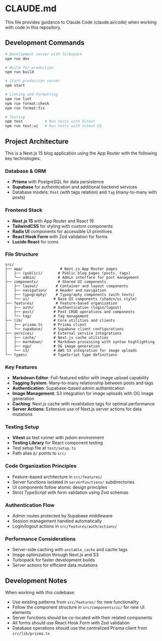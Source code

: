 # CLAUDE.md

This file provides guidance to Claude Code (claude.ai/code) when working with code in this repository.

## Development Commands

```bash
# Development server with Turbopack
npm run dev

# Build for production
npm run build

# Start production server
npm start

# Linting and formatting
npm run lint
npm run format:check
npm run format:fix

# Testing
npm test          # Run tests with Vitest
npm run test:ui   # Run tests with Vitest UI
```

## Project Architecture

This is a Next.js 15 blog application using the App Router with the following key technologies:

### Database & ORM
- **Prisma** with PostgreSQL for data persistence
- **Supabase** for authentication and additional backend services
- Database models: `Post` (with tags relation) and `Tag` (many-to-many with posts)

### Frontend Stack
- **Next.js 15** with App Router and React 19
- **TailwindCSS** for styling with custom components
- **Radix UI** components for accessible UI primitives
- **React Hook Form** with Zod validation for forms
- **Lucide React** for icons

### File Structure
```
src/
├── app/                 # Next.js App Router pages
│   ├── (public)/       # Public blog pages (posts, tags)
│   └── admin/          # Admin interface for post management
├── components/         # Shared UI components
│   ├── layout/        # Container and layout components
│   ├── navigation/    # Header and navigation
│   ├── typography/    # Typography components (with tests)
│   └── ui/           # Base UI components (shadcn/ui style)
├── features/          # Feature-based organization
│   ├── auth/         # Authentication (login/logout)
│   ├── post/         # Post CRUD operations and components
│   └── tag/          # Tag management
├── lib/              # Core utilities and clients
│   ├── prisma.ts     # Prisma client
│   └── supabase/     # Supabase client configurations
├── services/         # External service integrations
│   ├── cache/        # Next.js cache utilities
│   ├── markdown/     # Markdown processing with syntax highlighting
│   ├── ogp/          # OG image generation
│   └── s3/           # AWS S3 integration for image uploads
└── types/            # TypeScript type definitions
```

### Key Features
- **Markdown Editor**: Full-featured editor with image upload capability
- **Tagging System**: Many-to-many relationship between posts and tags
- **Authentication**: Supabase-based admin authentication
- **Image Management**: S3 integration for image uploads with OG image generation
- **Caching**: Next.js cache with revalidation tags for optimal performance
- **Server Actions**: Extensive use of Next.js server actions for data mutations

### Testing Setup
- **Vitest** as test runner with jsdom environment
- **Testing Library** for React component testing
- Test setup file at `test/setup.ts`
- Path alias `@/` points to `src/`

### Code Organization Principles
- Feature-based architecture in `src/features/`
- Server functions isolated in `serverFunctions/` subdirectories
- UI components follow atomic design principles
- Strict TypeScript with form validation using Zod schemas

### Authentication Flow
- Admin routes protected by Supabase middleware
- Session management handled automatically
- Login/logout actions in `src/features/auth/actions/`

### Performance Considerations
- Server-side caching with `unstable_cache` and cache tags
- Image optimization through Next.js and S3
- Turbopack for faster development builds
- Server actions for efficient data mutations

## Development Notes

When working with this codebase:
- Use existing patterns from `src/features/` for new functionality
- Follow the component structure in `src/components/ui/` for new UI elements
- Server functions should be co-located with their related components
- All forms should use React Hook Form with Zod validation
- Database operations should use the centralized Prisma client from `src/lib/prisma.ts`